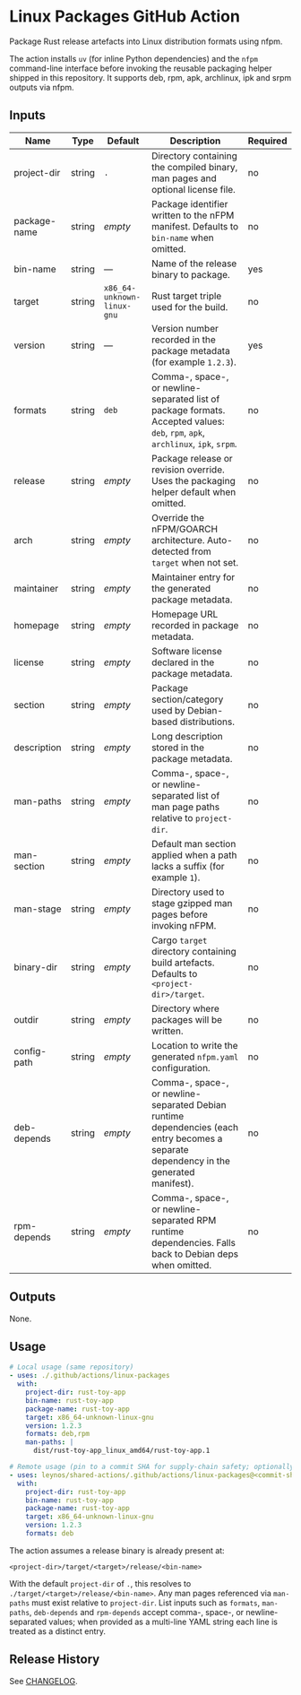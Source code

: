 # Linux Packages GitHub Action

Package Rust release artefacts into Linux distribution formats using nfpm.

The action installs `uv` (for inline Python dependencies) and the `nfpm`
command-line interface before invoking the reusable packaging helper shipped in
this repository. It supports deb, rpm, apk, archlinux, ipk and srpm outputs via
nfpm.

## Inputs

| Name | Type | Default | Description | Required |
| ---- | ---- | ------- | ----------- | -------- |
| project-dir | string | `.` | Directory containing the compiled binary, man pages and optional license file. | no |
| package-name | string | _empty_ | Package identifier written to the nFPM manifest. Defaults to `bin-name` when omitted. | no |
| bin-name | string | — | Name of the release binary to package. | yes |
| target | string | `x86_64-unknown-linux-gnu` | Rust target triple used for the build. | no |
| version | string | — | Version number recorded in the package metadata (for example `1.2.3`). | yes |
| formats | string | `deb` | Comma-, space-, or newline-separated list of package formats. Accepted values: `deb`, `rpm`, `apk`, `archlinux`, `ipk`, `srpm`. | no |
| release | string | _empty_ | Package release or revision override. Uses the packaging helper default when omitted. | no |
| arch | string | _empty_ | Override the nFPM/GOARCH architecture. Auto-detected from `target` when not set. | no |
| maintainer | string | _empty_ | Maintainer entry for the generated package metadata. | no |
| homepage | string | _empty_ | Homepage URL recorded in package metadata. | no |
| license | string | _empty_ | Software license declared in the package metadata. | no |
| section | string | _empty_ | Package section/category used by Debian-based distributions. | no |
| description | string | _empty_ | Long description stored in the package metadata. | no |
| man-paths | string | _empty_ | Comma-, space-, or newline-separated list of man page paths relative to `project-dir`. | no |
| man-section | string | _empty_ | Default man section applied when a path lacks a suffix (for example `1`). | no |
| man-stage | string | _empty_ | Directory used to stage gzipped man pages before invoking nFPM. | no |
| binary-dir | string | _empty_ | Cargo `target` directory containing build artefacts. Defaults to `<project-dir>/target`. | no |
| outdir | string | _empty_ | Directory where packages will be written. | no |
| config-path | string | _empty_ | Location to write the generated `nfpm.yaml` configuration. | no |
| deb-depends | string | _empty_ | Comma-, space-, or newline-separated Debian runtime dependencies (each entry becomes a separate dependency in the generated manifest). | no |
| rpm-depends | string | _empty_ | Comma-, space-, or newline-separated RPM runtime dependencies. Falls back to Debian deps when omitted. | no |

## Outputs

None.

## Usage

```yaml
# Local usage (same repository)
- uses: ./.github/actions/linux-packages
  with:
    project-dir: rust-toy-app
    bin-name: rust-toy-app
    package-name: rust-toy-app
    target: x86_64-unknown-linux-gnu
    version: 1.2.3
    formats: deb,rpm
    man-paths: |
      dist/rust-toy-app_linux_amd64/rust-toy-app.1

# Remote usage (pin to a commit SHA for supply-chain safety; optionally use a tag in dev)
- uses: leynos/shared-actions/.github/actions/linux-packages@<commit-sha>
  with:
    project-dir: rust-toy-app
    bin-name: rust-toy-app
    package-name: rust-toy-app
    target: x86_64-unknown-linux-gnu
    version: 1.2.3
    formats: deb
```

The action assumes a release binary is already present at:

`<project-dir>/target/<target>/release/<bin-name>`

With the default `project-dir` of `.`, this resolves to
`./target/<target>/release/<bin-name>`. Any man pages referenced via
`man-paths` must exist relative to `project-dir`. List inputs such as
`formats`, `man-paths`, `deb-depends` and `rpm-depends` accept comma-,
space-, or newline-separated values; when provided as a multi-line YAML
string each line is treated as a distinct entry.

## Release History

See [CHANGELOG](/.github/actions/linux-packages/CHANGELOG.md).
